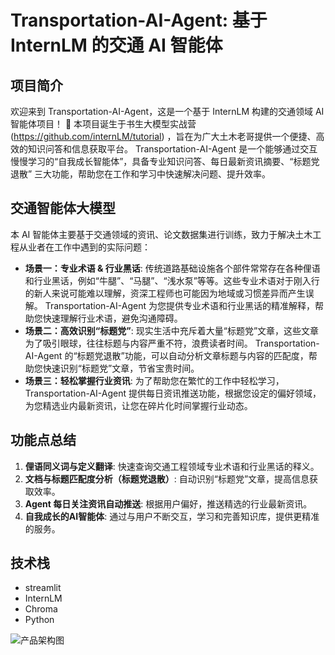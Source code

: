 # Transportation-AI-Agent: 基于 InternLM 的交通 AI 智能体


## 项目简介

欢迎来到 Transportation-AI-Agent，这是一个基于 InternLM 构建的交通领域 AI 智能体项目！ 🎉  本项目诞生于书生大模型实战营 (https://github.com/internLM/tutorial) ，旨在为广大土木老哥提供一个便捷、高效的知识问答和信息获取平台。 Transportation-AI-Agent  是一个能够通过交互慢慢学习的“自我成长智能体”，具备专业知识问答、每日最新资讯摘要、“标题党退散” 三大功能，帮助您在工作和学习中快速解决问题、提升效率。

## 交通智能体大模型

本 AI 智能体主要基于交通领域的资讯、论文数据集进行训练，致力于解决土木工程从业者在工作中遇到的实际问题：

- **场景一：专业术语 & 行业黑话**: 传统道路基础设施各个部件常常存在各种俚语和行业黑话，例如“牛腿”、“马腿”、“浅水泵”等等。这些专业术语对于刚入行的新人来说可能难以理解，资深工程师也可能因为地域或习惯差异而产生误解。 Transportation-AI-Agent  为您提供专业术语和行业黑话的精准解释，帮助您快速理解行业术语，避免沟通障碍。 
- **场景二：高效识别“标题党”**:  现实生活中充斥着大量“标题党”文章，这些文章为了吸引眼球，往往标题与内容严重不符，浪费读者时间。 Transportation-AI-Agent  的“标题党退散”功能，可以自动分析文章标题与内容的匹配度，帮助您快速识别“标题党”文章，节省宝贵时间。
- **场景三：轻松掌握行业资讯**:  为了帮助您在繁忙的工作中轻松学习， Transportation-AI-Agent  提供每日资讯推送功能，根据您设定的偏好领域，为您精选业内最新资讯，让您在碎片化时间掌握行业动态。


## 功能点总结

1. **俚语同义词与定义翻译**:  快速查询交通工程领域专业术语和行业黑话的释义。
2. **文档与标题匹配度分析（标题党退散）**:  自动识别“标题党”文章，提高信息获取效率。
3. **Agent 每日关注资讯自动推送**:  根据用户偏好，推送精选的行业最新资讯。
4. **自我成长的AI智能体**:  通过与用户不断交互，学习和完善知识库，提供更精准的服务。

##  技术栈
- streamlit
- InternLM
- Chroma
- Python

![产品架构图](transportation-AI-agent/fc0613e36a01d2c7fd608d6907b248f.png)
